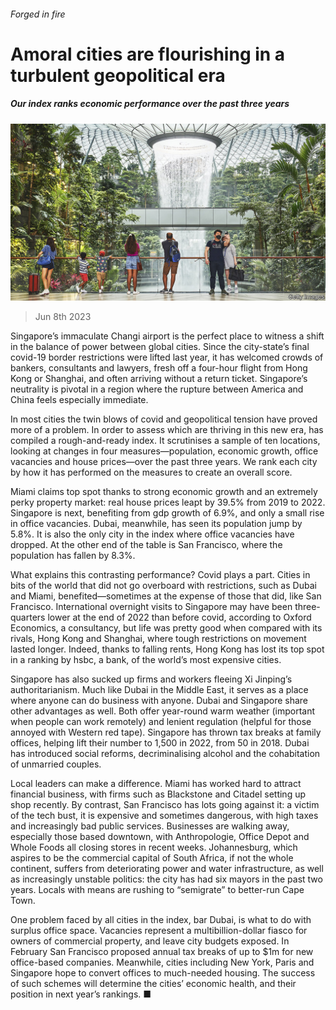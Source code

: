 ###### Forged in fire

# Amoral cities are flourishing in a turbulent geopolitical era 

##### Our index ranks economic performance over the past three years 

![image](images/20230610_FNP002.jpg) 

> Jun 8th 2023 

Singapore’s immaculate Changi airport is the perfect place to witness a shift in the balance of power between global cities. Since the city-state’s final covid-19 border restrictions were lifted last year, it has welcomed crowds of bankers, consultants and lawyers, fresh off a four-hour flight from Hong Kong or Shanghai, and often arriving without a return ticket. Singapore’s neutrality is pivotal in a region where the rupture between America and China feels especially immediate.

In most cities the twin blows of covid and geopolitical tension have proved more of a problem. In order to assess which are thriving in this new era,  has compiled a rough-and-ready index. It scrutinises a sample of ten locations, looking at changes in four measures—population, economic growth, office vacancies and house prices—over the past three years. We rank each city by how it has performed on the measures to create an overall score.

Miami claims top spot thanks to strong economic growth and an extremely perky property market: real house prices leapt by 39.5% from 2019 to 2022. Singapore is next, benefiting from gdp growth of 6.9%, and only a small rise in office vacancies. Dubai, meanwhile, has seen its population jump by 5.8%. It is also the only city in the index where office vacancies have dropped. At the other end of the table is San Francisco, where the population has fallen by 8.3%.



What explains this contrasting performance? Covid plays a part. Cities in bits of the world that did not go overboard with restrictions, such as Dubai and Miami, benefited—sometimes at the expense of those that did, like San Francisco. International overnight visits to Singapore may have been three-quarters lower at the end of 2022 than before covid, according to Oxford Economics, a consultancy, but life was pretty good when compared with its rivals, Hong Kong and Shanghai, where tough restrictions on movement lasted longer. Indeed, thanks to falling rents, Hong Kong has lost its top spot in a ranking by hsbc, a bank, of the world’s most expensive cities.

Singapore has also sucked up firms and workers fleeing Xi Jinping’s authoritarianism. Much like Dubai in the Middle East, it serves as a place where anyone can do business with anyone. Dubai and Singapore share other advantages as well. Both offer year-round warm weather (important when people can work remotely) and lenient regulation (helpful for those annoyed with Western red tape). Singapore has thrown tax breaks at family offices, helping lift their number to 1,500 in 2022, from 50 in 2018. Dubai has introduced social reforms, decriminalising alcohol and the cohabitation of unmarried couples. 

Local leaders can make a difference. Miami has worked hard to attract financial business, with firms such as Blackstone and Citadel setting up shop recently. By contrast, San Francisco has lots going against it: a victim of the tech bust, it is expensive and sometimes dangerous, with high taxes and increasingly bad public services. Businesses are walking away, especially those based downtown, with Anthropologie, Office Depot and Whole Foods all closing stores in recent weeks. Johannesburg, which aspires to be the commercial capital of South Africa, if not the whole continent, suffers from deteriorating power and water infrastructure, as well as increasingly unstable politics: the city has had six mayors in the past two years. Locals with means are rushing to “semigrate” to better-run Cape Town.

One problem faced by all cities in the index, bar Dubai, is what to do with surplus office space. Vacancies represent a multibillion-dollar fiasco for owners of commercial property, and leave city budgets exposed. In February San Francisco proposed annual tax breaks of up to $1m for new office-based companies. Meanwhile, cities including New York, Paris and Singapore hope to convert offices to much-needed housing. The success of such schemes will determine the cities’ economic health, and their position in next year’s rankings. ■


